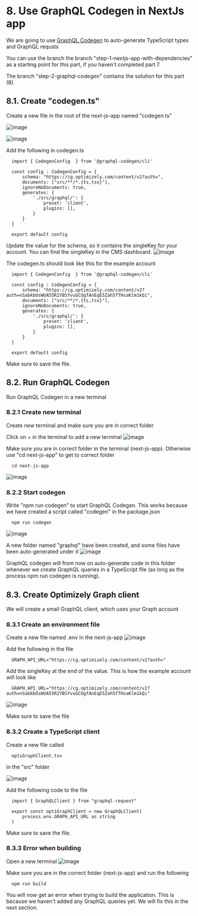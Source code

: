# 8. Use GraphQL Codegen in NextJs app
We are going to use [GraphQL Codegen](https://the-guild.dev/graphql/codegen/plugins/presets/preset-client) to auto-generate TypeScript types and GraphQL requsts

You can use the branch the branch "step-1-nextjs-app-with-dependencies" as a starting point for this part, if you haven't completed part 7.

The branch "step-2-graphql-codegen" contains the solution for this part (8).

## 8.1. Create "codegen.ts"
Create a new file in the root of the next-js-app named "codegen.ts"

![image](https://github.com/user-attachments/assets/511fd47a-416e-4a5f-a4b2-d4e04ae7fd8a)

![image](https://github.com/user-attachments/assets/530ecfda-6f62-4ec0-9067-2907db7c2627)

Add the following in codegen.ts

      import { CodegenConfig  } from '@graphql-codegen/cli'
      
      const config : CodegenConfig = {
          schema: "https://cg.optimizely.com/content/v2?auth=",
          documents: ["src/**/*.{ts,tsx}"],
          ignoreNoDocuments: true,
          generates: {
              './src/graphql/': {
                  preset: 'client',
                  plugins: [],
              }
          }
      }
      
      export default config

Update the value for the schema, so it contains the singleKey for your account. You can find the singleKey in the CMS dashboard.
![image](https://github.com/user-attachments/assets/3aaf7c32-ed2c-4462-8eb4-21b2ac5c2517)

The codegen.ts should look like this for the example account

      import { CodegenConfig  } from '@graphql-codegen/cli'
      
      const config : CodegenConfig = {
          schema: "https://cg.optimizely.com/content/v2?auth=nSabkbOsWUA55R2YBSYvuGCOgfAnEqE5Zah5fTHsaKlm1kQi",
          documents: ["src/**/*.{ts,tsx}"],
          ignoreNoDocuments: true,
          generates: {
              './src/graphql/': {
                  preset: 'client',
                  plugins: [],
              }
          }
      }
      
      export default config

Make sure to save the file.

## 8.2. Run GraphQL Codegen
Run GraphQL Codegen in a new terminal

### 8.2.1 Create new terminal
Create new terminal and make sure you are in correct folder

Click on + in the terminal to add a new terminal
![image](https://github.com/user-attachments/assets/a1a38fa8-e77e-458a-9bc5-125285e24040)

Make sure you are in correct folder in the terminal (next-js-app). Otherwise use "cd next-js-app" to get to correct folder

      cd next-js-app
      
![image](https://github.com/user-attachments/assets/1dda598f-225c-4b10-821d-71d93872e74a)

### 8.2.2 Start codegen
Write "npm run codegen" to start GraphQL Codegen. This works because we have created a script called "codegen" in the package.json

      npm run codegen

![image](https://github.com/user-attachments/assets/22fcff8c-1d26-47b7-917c-7628638c714b)

A new folder named "graphql" have been created, and some files have been auto-generated under it
![image](https://github.com/user-attachments/assets/7f007fe8-3482-4466-b611-aecd488b68b8)

GraphQL codegen will from now on auto-generate code in this folder whenever we create GraphQL queries in a TypeScript file (as long as the process npm run codegen is running).

## 8.3. Create Optimizely Graph client
We will create a small GraphQL client, which uses your Graph account

### 8.3.1 Create an environment file
Create a new file named .env in the next-js-app
![image](https://github.com/user-attachments/assets/86e2f594-5931-4db7-a8f8-80fbfbe9b75d)

Add the following in the file

      GRAPH_API_URL="https://cg.optimizely.com/content/v2?auth="

Add the singleKey at the end of the value. This is how the example account will look like

      GRAPH_API_URL="https://cg.optimizely.com/content/v2?auth=nSabkbOsWUA55R2YBSYvuGCOgfAnEqE5Zah5fTHsaKlm1kQi"

![image](https://github.com/user-attachments/assets/a0701331-11cc-4f1c-ba9f-2be14e83eb37)

Make sure to save the file

### 8.3.2 Create a TypeScript client
Create a new file called

      optiGraphClient.tsx
      
in the "src" folder

![image](https://github.com/user-attachments/assets/dc8bfea9-8e77-4c29-936a-8a3e1bc281d6)

Add the following code to the file

      import { GraphQLClient } from "graphql-request"
      
      export const optiGraphClient = new GraphQLClient(
          process.env.GRAPH_API_URL as string
      )

Make sure to save the file.

### 8.3.3 Error when building
Open a new terminal
![image](https://github.com/user-attachments/assets/b8176bda-441c-49ee-822c-1210888cb1ae)

Make sure you are in the correct folder (next-js-app) and run the following

      npm run build

You will now get an error when trying to build the application. This is because we haven't added any GraphQL queries yet. We will fix this in the next section.
